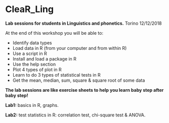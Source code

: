 # CleaR_Ling


**Lab sessions for students in Linguistics and phonetics.**
Torino 12/12/2018

At the end of this workshop you will be able to:
- Identify data types
- Load data in R (from your computer and from within R)
- Use a script in R
- Install and load a package in R
- Use the help section
- Plot 4 types of plot in R
- Learn to do 3 types of statistical tests in R
- Get the mean, median, sum, square & square root of some data

**The lab sessions are like exercise sheets to help you learn baby step after baby step!**

**Lab1:** basics in R, graphs.

**Lab2:** test statistics in R: correlation test, chi-square test & ANOVA.

